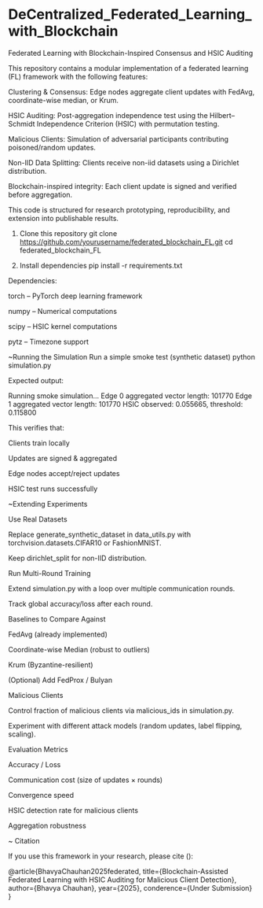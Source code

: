# DeCentralized_Federated_Learning_with_Blockchain
Federated Learning with Blockchain-Inspired Consensus and HSIC Auditing

This repository contains a modular implementation of a federated learning (FL) framework with the following features:

Clustering & Consensus: Edge nodes aggregate client updates with FedAvg, coordinate-wise median, or Krum.

HSIC Auditing: Post-aggregation independence test using the Hilbert–Schmidt Independence Criterion (HSIC) with permutation testing.

Malicious Clients: Simulation of adversarial participants contributing poisoned/random updates.

Non-IID Data Splitting: Clients receive non-iid datasets using a Dirichlet distribution.

Blockchain-inspired integrity: Each client update is signed and verified before aggregation.

This code is structured for research prototyping, reproducibility, and extension into publishable results.

1. Clone this repository
git clone https://github.com/yourusername/federated_blockchain_FL.git
cd federated_blockchain_FL

2. Install dependencies
pip install -r requirements.txt


Dependencies:

torch – PyTorch deep learning framework

numpy – Numerical computations

scipy – HSIC kernel computations

pytz – Timezone support

~Running the Simulation
Run a simple smoke test (synthetic dataset)
python simulation.py


Expected output:

Running smoke simulation...
Edge 0 aggregated vector length: 101770
Edge 1 aggregated vector length: 101770
HSIC observed: 0.055665, threshold: 0.115800


This verifies that:

Clients train locally

Updates are signed & aggregated

Edge nodes accept/reject updates

HSIC test runs successfully

~Extending Experiments

Use Real Datasets

Replace generate_synthetic_dataset in data_utils.py with torchvision.datasets.CIFAR10 or FashionMNIST.

Keep dirichlet_split for non-IID distribution.

Run Multi-Round Training

Extend simulation.py with a loop over multiple communication rounds.

Track global accuracy/loss after each round.

Baselines to Compare Against

FedAvg (already implemented)

Coordinate-wise Median (robust to outliers)

Krum (Byzantine-resilient)

(Optional) Add FedProx / Bulyan

Malicious Clients

Control fraction of malicious clients via malicious_ids in simulation.py.

Experiment with different attack models (random updates, label flipping, scaling).

Evaluation Metrics

Accuracy / Loss

Communication cost (size of updates × rounds)

Convergence speed

HSIC detection rate for malicious clients

Aggregation robustness

~ Citation

If you use this framework in your research, please cite ():

@article{BhavyaChauhan2025federated,
  title={Blockchain-Assisted Federated Learning with HSIC Auditing for Malicious Client Detection},
  author={Bhavya Chauhan},
  year={2025},
  conderence={Under Submission}
}
